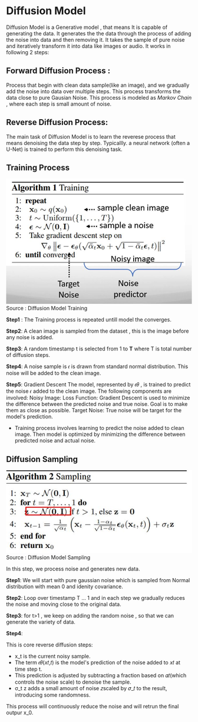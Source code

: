 # Diffusion Model 

Diffusion Model is a Generative model , that means It is capable of generating the data. It generates the the data through the process of adding the noise into data and then removing it. It takes the sample of pure noise and iteratively transform it into data like images or audio. It works in following 2 steps: 

## Forward Diffusion Process :
  Process that begin with clean data sample(like an image), and we gradually add the noise into data over multiple steps. This process transforms the data close to  pure Gausian Noise. This process is modeled as *Markov Chain* , where each step is small amount of noise.  

## Reverse Diffusion Process:
   The main task of Diffusion Model is to learn the reverese process that means denoising the data step by step. Typicallly. a neural network (often a U-Net) is trained to perform this denoising task. 

## Training Process 

![ Training Process Diffusion Model:Source Coursera](assests/DiffusionTraning.JPG) Source : Diffusion Model Training 

**Step1** : 
The Training process is repeated untill model the converges. 

**Step2**: 
A clean image is sampled from the dataset , this is the image before any noise is added. 

**Step3**:
A random timestamp t is selected from 1 to **T** where T is total number of diffusion steps. 

**Step4**: 
A noise sample is 𝜖 is drawn from standard normal distribution. This noise will be added to the clean image. 

**Step5**: Gradient Descent
The model, represented by 𝜖𝜃 , is trained to predict the noise 𝜖 added to the clean image. The following components are involved:
Noisy Image: 
Loss Function:  Gradient Descent is used to minimize the difference between the predicted noise and true noise. Goal is to make them as close as possible. 
Target Noise: True noise will be target for the model's prediction. 

- Training process involves learning to predict the noise added to clean image. Then model is optimized by minimizing the difference between predicted noise and actual noise.

## Diffusion Sampling 
![ Training Process Diffusion Model:Source Coursera](assests/DiffusionSampling.JPG) Source : Diffusion Model Sampling

In this step, we process noise and generates new data. 

**Step1**: 
We will start with pure gaussian noise which is sampled from Normal distribution with mean 0 and idenity covariance. 

**Step2**:
Loop over timestamp T ... 1 and in each step we gradually reduces the noise and moving close to the original data. 

**Step3**:
for t>1 , we keep on adding the random noise , so that we can generate the variety of data. 

**Step4**: 

This is core reverse diffusion steps:
  - x_t  is the current noisy sample.
  - The term 𝜖𝜃(𝑥𝑡,𝑡) is the model's prediction of the noise added to 𝑥𝑡 at time step t.
  - This prediction is adjusted by subtracting a fraction based on 𝛼𝑡(which controls the noise scale) to denoise the sample.
  - σ_t z adds a small amount of noise 𝑧scaled by 𝜎_𝑡 ​to the result, introducing some randomness.



This process will continuously reduce the noise and will retrun the final outpur x_0.

